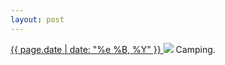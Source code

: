 ```yaml
---
layout: post
---
```


<p>
  <a href="/376">
    <time>{{ page.date | date: "%e %B, %Y" }}</time>
  </a>
  <a href="/376"><img src="{{ site.assets_url }}/376.jpg"/></a>
  <span>Camping.</span>
</p>

